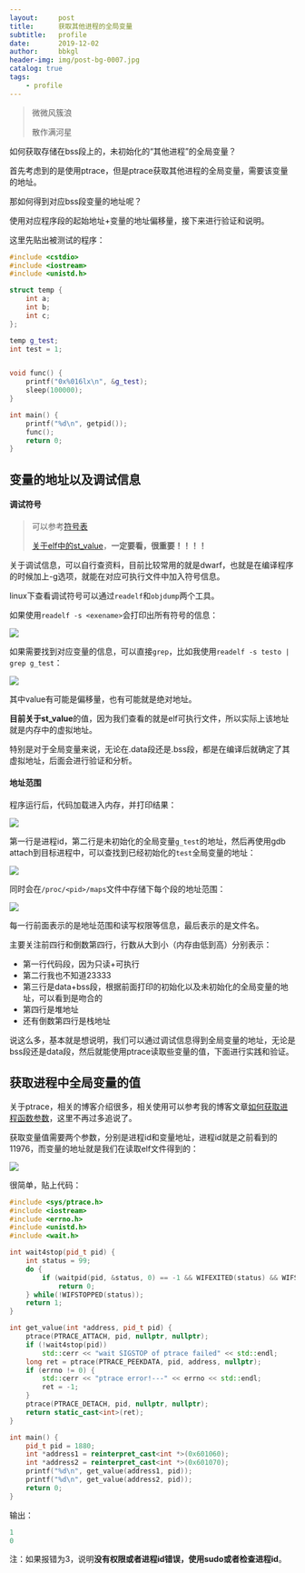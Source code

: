 ```yaml
---
layout:     post
title:      获取其他进程的全局变量
subtitle:   profile
date:       2019-12-02
author:     bbkgl
header-img: img/post-bg-0007.jpg
catalog: true
tags:
    - profile
---
```


>微微风簇浪
>
>散作满河星

如何获取存储在bss段上的，未初始化的“其他进程”的全局变量？

首先考虑到的是使用ptrace，但是ptrace获取其他进程的全局变量，需要该变量的地址。

那如何得到对应bss段变量的地址呢？

使用对应程序段的起始地址+变量的地址偏移量，接下来进行验证和说明。

这里先贴出被测试的程序：

```cpp
#include <cstdio>
#include <iostream>
#include <unistd.h>

struct temp {
    int a;
    int b;
    int c;
};

temp g_test;
int test = 1;


void func() {
    printf("0x%016lx\n", &g_test);
    sleep(100000);
}

int main() {
    printf("%d\n", getpid());
    func();
    return 0;
}
```

## 变量的地址以及调试信息

#### 调试符号

> 可以参考[符号表](<https://www.cnblogs.com/chenxuming/articles/9706161.html>)
>
> [关于elf中的st_value](<https://blog.csdn.net/farmwang/article/details/72848058>)，**一定要看，很重要！！！！**

关于调试信息，可以自行查资料，目前比较常用的就是dwarf，也就是在编译程序的时候加上-g选项，就能在对应可执行文件中加入符号信息。

linux下查看调试符号可以通过`readelf`和`objdump`两个工具。

如果使用`readelf -s <exename>`会打印出所有符号的信息：

![](https://ae01.alicdn.com/kf/H75098c05a7404b5f868bd18fd4341b38T.jpg)

如果需要找到对应变量的信息，可以直接`grep`，比如我使用`readelf -s testo | grep g_test`：

![](https://ae01.alicdn.com/kf/H30354019899b496d96a80a34953942c55.jpg)

其中value有可能是偏移量，也有可能就是绝对地址。

**目前关于st_value**的值，因为我们查看的就是elf可执行文件，所以实际上该地址就是内存中的虚拟地址。

特别是对于全局变量来说，无论在.data段还是.bss段，都是在编译后就确定了其虚拟地址，后面会进行验证和分析。

#### 地址范围

程序运行后，代码加载进入内存，并打印结果：

![](https://ae01.alicdn.com/kf/H5baf319917254901a8409c4535c0bc302.jpg)

第一行是进程id，第二行是未初始化的全局变量`g_test`的地址，然后再使用gdb attach到目标进程中，可以查找到已经初始化的`test`全局变量的地址：

![](https://ae01.alicdn.com/kf/Heaf48dd313d0410a812048b7cf168bdaC.jpg)

同时会在`/proc/<pid>/maps`文件中存储下每个段的地址范围：

![](https://ae01.alicdn.com/kf/Hf5f692c25b1646ef980791ffa3427239i.jpg)

每一行前面表示的是地址范围和读写权限等信息，最后表示的是文件名。

主要关注前四行和倒数第四行，行数从大到小（内存由低到高）分别表示：

- 第一行代码段，因为只读+可执行
- 第二行我也不知道23333
- 第三行是data+bss段，根据前面打印的初始化以及未初始化的全局变量的地址，可以看到是吻合的
- 第四行是堆地址
- 还有倒数第四行是栈地址

说这么多，基本就是想说明，我们可以通过调试信息得到全局变量的地址，无论是bss段还是data段，然后就能使用ptrace读取些变量的值，下面进行实践和验证。

## 获取进程中全局变量的值

关于ptrace，相关的博客介绍很多，相关使用可以参考我的博客文章[如何获取进程函数参数]([https://bbkgl.github.io/2019/12/04/获取进程中函数参数值/](https://bbkgl.github.io/2019/12/04/%E8%8E%B7%E5%8F%96%E8%BF%9B%E7%A8%8B%E4%B8%AD%E5%87%BD%E6%95%B0%E5%8F%82%E6%95%B0%E5%80%BC/))，这里不再过多追说了。

获取变量值需要两个参数，分别是进程id和变量地址，进程id就是之前看到的11976，而变量的地址就是我们在读取elf文件得到的：

![](https://ae01.alicdn.com/kf/Hd9cc83a6f7ee47a096d0d0b91909f8b4i.jpg)

很简单，贴上代码：

```cpp
#include <sys/ptrace.h>
#include <iostream>
#include <errno.h>
#include <unistd.h>
#include <wait.h>

int wait4stop(pid_t pid) {
    int status = 99;
    do {
        if (waitpid(pid, &status, 0) == -1 && WIFEXITED(status) && WIFSIGNALED(status))
            return 0;
    } while(!WIFSTOPPED(status));
    return 1;
}

int get_value(int *address, pid_t pid) {
    ptrace(PTRACE_ATTACH, pid, nullptr, nullptr);
    if (!wait4stop(pid))
        std::cerr << "wait SIGSTOP of ptrace failed" << std::endl;
    long ret = ptrace(PTRACE_PEEKDATA, pid, address, nullptr);
    if (errno != 0) {
        std::cerr << "ptrace error!---" << errno << std::endl;
        ret = -1;
    }
    ptrace(PTRACE_DETACH, pid, nullptr, nullptr);
    return static_cast<int>(ret);
}

int main() {
    pid_t pid = 1880;
    int *address1 = reinterpret_cast<int *>(0x601060);
    int *address2 = reinterpret_cast<int *>(0x601070);
    printf("%d\n", get_value(address1, pid));
    printf("%d\n", get_value(address2, pid));
    return 0;
}
```

输出：

```cpp
1
0
```

注：如果报错为3，说明**没有权限或者进程id错误，使用sudo或者检查进程id**。

